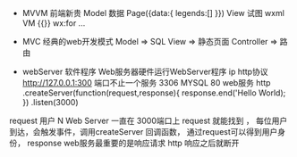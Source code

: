 - MVVM  前端新贵
Model 数据 Page({data:{
    legends:[]
}})
View 试图  wxml
VM    {{}}   wx:for ...

- MVC  经典的web开发模式
Model => SQL
View  => 静态页面
Controller  => 路由


- webServer 软件程序
Web服务器硬件运行WebServer程序
ip http协议
http://127.0.0.1:300
端口不止一个服务
3306 MYSQL
80 web服务
 http
    .createServer(function(request,response){
        response.end('Hello World);
    })
    .listen(3000)

request 用户 N Web Server 一直在 3000端口上
request 就能找到  ， 每位用户到达，会触发事件，调用createServer 回调函数， 通过request可以得到用户身份，
response web服务最重要的是响应请求 http 响应之后就断开